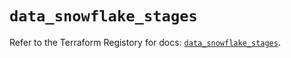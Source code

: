 # `data_snowflake_stages`

Refer to the Terraform Registory for docs: [`data_snowflake_stages`](https://registry.terraform.io/providers/snowflake-labs/snowflake/0.62.0/docs/data-sources/stages).

